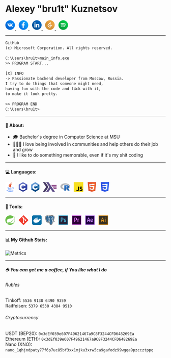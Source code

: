 # Alexey "bru1t" Kuznetsov


<a href="https://vk.com/bru1t" target="_blank" title="VK Page">
  <img height="30" alt="[VK Logo]" src="materials/media-icons/vk-circle-512x512.png" />
</a> &nbsp;

<a href="https://www.facebook.com/lexey.ov" target="_blank" title="Facebook Page">
  <img height="30" alt="[Facebook Logo]" src="materials/media-icons/facebook-circle-512x512.png" />
</a> &nbsp;

<a href="https://www.linkedin.com/in/bru1t" target="_blank" title="LinkedIn Page">
  <img height="30" alt="[LinkedIn Logo]" src="materials/media-icons/linkedin-circle-512x512.png" />
</a> &nbsp;

<a href="https://leetcode.com/bru1t/" target="_blank" title="LeetCode Page">
  <img height="30" alt="[LeetCode Logo]" src="materials/media-icons/leetcode-circle-512x512.png" />
</a> &nbsp;

<a href="https://open.spotify.com/user/qlfeqhdjkznrcggijvyidxohq?si=42d180591660430a" target="_blank" title="Spotify Page">
  <img height="30" alt="[Spotify Logo]" src="materials/media-icons/spotify-circle-512x512.png" />
</a>

---

```
GitHub
(c) Microsoft Corporation. All rights reserved.

C:\Users\bru1t>main_info.exe
>> PROGRAM START...

[X] INFO
-> Passionate backend developer from Moscow, Russia.
I try to do things that someone might need,
having fun with the code and f4ck with it,
to make it look pretty.

>> PROGRAM END
C:\Users\bru1t>
```

---

#### 🤔 About:
- 🎓 Bachelor's degree in Computer Science at MSU
- 👨‍👦‍👦 I love being involved in communities and help others do their job and grow
- 🤘 I like to do something memorable, even if it's my shit coding

---

#### 💻 Languages:

<img height="30" alt="[Java Logo]" src="materials/lang-icons/java-512x512.png" /> &nbsp;
<img height="30" alt="[C Logo]" src="materials/lang-icons/c-464x512.png" /> &nbsp;
<img height="30" alt="[C++ Logo]" src="materials/lang-icons/cpp-440x512.png" /> &nbsp;
<img height="30" alt="[Haskell Logo]" src="materials/lang-icons/haskell-728x512.png" /> &nbsp;
<img height="30" alt="[R Logo]" src="materials/lang-icons/r-project-icon.svg" /> &nbsp;
<img height="30" alt="[JavaScript Logo]" src="materials/lang-icons/javascript-icon.svg" /> &nbsp;
<img height="30" alt="[HTML5 Logo]" src="materials/lang-icons/html5-icon.svg" /> &nbsp;
<img height="30" alt="[CSS3 Logo]" src="materials/lang-icons/css-icon.svg" />

---

#### 🧰 Tools:

<img height="30" alt="[Spring Logo]" src="materials/tools-icons/springio-icon.svg" /> &nbsp;
<img height="30" alt="[Git Logo]" src="materials/tools-icons/git-scm-icon.svg" /> &nbsp;
<img height="30" alt="[Docker Logo]" src="materials/tools-icons/docker-tile.svg" /> &nbsp;
<img height="30" alt="[PostgreSQL Logo]" src="materials/tools-icons/postgresql-icon.svg" /> &nbsp;
<img height="30" alt="[Photoshop Logo]" src="materials/tools-icons/photoshop-512x512.png" /> &nbsp;
<img height="30" alt="[Premier Pro Logo]" src="materials/tools-icons/premierpro-512x512.png" /> &nbsp;
<img height="30" alt="[After Effects Logo]" src="materials/tools-icons/aftereffects-512x512.png" /> &nbsp;
<img height="30" alt="[Illustrator Logo]" src="materials/tools-icons/illustrator-512x512.png" />

---

#### 📊 My Github Stats:

![Metrics](https://metrics.lecoq.io/bru1t?template=classic&base.header=0&base.activity=0&base.community=0&languages=1&languages.limit=8&languages.sections=most-used&languages.colors=github&languages.threshold=0%25&languages.indepth=false&languages.analysis.timeout=15&languages.categories=markup%2C%20programming&languages.recent.categories=markup%2C%20programming&languages.recent.load=300&languages.recent.days=14&config.timezone=Europe%2FMoscow)

---

##### ☕ You can get me a coffee, if You like what I do
###### Rubles

Tinkoff: `5536 9138 6490 9359`  
Raiffeisen: `5379 6530 4384 9510`

###### Cryptocurrency

USDT (BEP20): `0x3dEf039e607F49621467a9C8F3244CFD648269Ea`  
Ethereum (ETH): `0x3dEf039e607F49621467a9C8F3244CFD648269Ea`  
Nano (XNO): `nano_1qhjndpaty77f6p7uc85bf3xx1mjku3xrw5ca9gafodz99wgqa9pzccztppq`  
